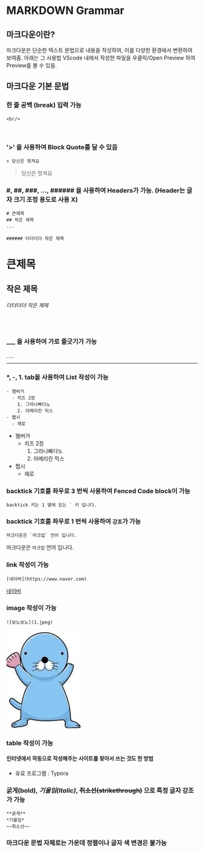 # MARKDOWN Grammar

## 마크다운이란?
마크다운은 단순한 텍스트 문법으로 내용을 작성하여, 이를 다양한 환경에서 변환하여 보여줌. 아래는 그 사용법
VScode 내에서 작성한 파일을 우클릭/Open Preview 하여 Preview를 볼 수 있음.
## 마크다운 기본 문법  
### 한 줄 공백 (break) 입력 가능
```
<br/>
```
<br/>

### '>' 을 사용하여 Block Quote를 달 수 있음

```
> 당신은 멋져요
```
> 당신은 멋져요

### #, ##, ###, ..., ###### 을 사용하여 Headers가 가능. (Header는 글자 크기 조정 용도로 사용 X)

```
# 큰제목
## 작은 제목
...

###### 더더더더 작은 제목
```

# 큰제목
## 작은 제목

###### 더더더더 작은 제목
<br/>

### ___ 을 사용하여 가로 줄긋기가 가능

```
___
```

___

### *, -, 1. tab을 사용하여 List 작성이 가능

```
- 햄버거
  - 치즈 2장
    1. 그라나빠다노
    2. 아메리칸 믹스
- 펩시 
  - 제로
```

- 햄버거
  - 치즈 2장
    1. 그라나빠다노
    2. 아메리칸 믹스
- 펩시 
    * 제로

### backtick 기호를 좌우로 3 번씩 사용하여 Fenced Code block이 가능

```
backtick 키는 1 옆에 있는 ` 키 입니다.
```

### backtick 기호를 좌우로 1 번씩 사용하여 `강조`가 가능
```
마크다운은 `마크업` 언어 입니다.
```

마크다운은 `마크업` 언어 입니다.

### link 작성이 가능
```
[네이버](https://www.naver.com)
```
[네이버](https://www.naver.com)

### image 작성이 가능
```
![보노보노](1.jpeg)
```
![보노보노](1.jpeg)

### table 작성이 가능
#### 인터넷에서 작동으로 작성해주는 사이트를 찾아서 쓰는 것도 한 방법
- 유료 프로그램 : Typora

### **굵게(bold)**, *기울임(Italic)*, ~~취소선(strikethrough)~~ 으로 특정 글자 강조가 가능
```
**굵게**
*기울임*
~~취소선~~
```

### 마크다운 문법 자체로는 가운데 정렬이나 글자 색 변경은 불가능